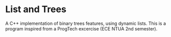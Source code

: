 # List and Trees
A C++ implementation of binary trees features, using dynamic lists.
This is a program inspired from a ProgTech excercise (ECE NTUA 2nd semester).
